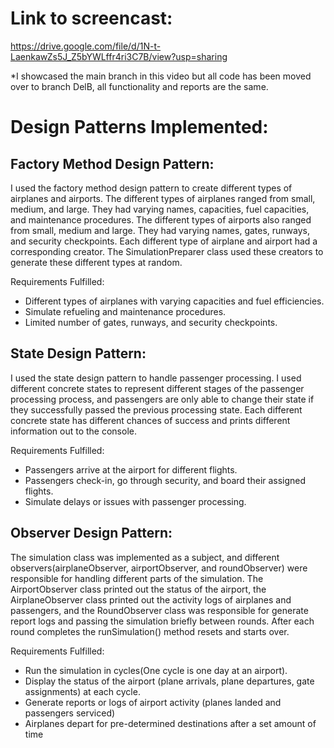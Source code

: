 # Link to screencast:
https://drive.google.com/file/d/1N-t-LaenkawZs5J_Z5bYWLffr4ri3C7B/view?usp=sharing

*I showcased the main branch in this video but all code has been moved over to branch DelB, all functionality and reports are the same.

# Design Patterns Implemented:

## Factory Method Design Pattern:
I used the factory method design pattern to create different types of airplanes and airports. The different types of airplanes ranged from small, medium, and large. They had varying names, capacities, fuel capacities, and maintenance procedures. The different types of airports also ranged from small, medium and large. They had varying names, gates, runways, and security checkpoints. Each different type of airplane and airport had a corresponding creator. The SimulationPreparer class used these creators to generate these different types at random.

Requirements Fulfilled:
- Different types of airplanes with varying capacities and fuel efficiencies.
- Simulate refueling and maintenance procedures.
- Limited number of gates, runways, and security checkpoints.

## State Design Pattern:
I used the state design pattern to handle passenger processing. I used different concrete states to represent different stages of the passenger processing process, and passengers are only able to change their state if they successfully passed the previous processing state. Each different concrete state has different chances of success and prints different information out to the console.
 
Requirements Fulfilled:
- Passengers arrive at the airport for different flights.
- Passengers check-in, go through security, and board their assigned flights.
- Simulate delays or issues with passenger processing.

## Observer Design Pattern:
The simulation class was implemented as a subject, and different observers(airplaneObserver, airportObserver, and roundObserver) were responsible for handling different parts of the simulation. The AirportObserver class printed out the status of the airport, the AirplaneObserver class printed out the activity logs of airplanes and passengers, and the RoundObserver class was responsible for generate report logs and passing the simulation briefly between rounds. After each round completes the runSimulation()  method resets and starts over.

Requirements Fulfilled:
- Run the simulation in cycles(One cycle is one day at an airport).
- Display the status of the airport (plane arrivals, plane departures, gate assignments) at each cycle.
- Generate reports or logs of airport activity (planes landed and passengers serviced)
- Airplanes depart for pre-determined destinations after a set amount of time

